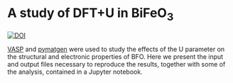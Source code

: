 # A study of DFT+U in BiFeO<sub>3<sub>
[![DOI](https://zenodo.org/badge/85782594.svg)](https://zenodo.org/badge/latestdoi/85782594)

[VASP](https://www.vasp.at/) and [pymatgen](http://pymatgen.org/) were used to study the effects of the U parameter on the structural and electronic properties of BFO. 
Here we present the input and output files necessary to reproduce the results, together with some of the analysis, contained in a Jupyter notebook.






